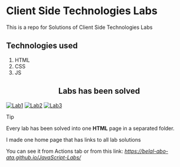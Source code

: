 # Client Side Technologies Labs

This is a repo for Solutions of Client Side Technologies Labs

## Technologies used

1. HTML
2. CSS
3. JS

 <div align='center'>
   <h2>Labs has been solved</h2>
 </div>
 
[![Lab1](https://img.shields.io/badge/Lab%201-blue)](https://github.com/Belal-Abo-Ata/JavaScript-Labs/tree/main/Lab_1)
[![Lab2](https://img.shields.io/badge/Lab%202-lime)](https://github.com/Belal-Abo-Ata/JavaScript-Labs/tree/main/Lab_2)
[![Lab3](https://img.shields.io/badge/Lab%203-lime)](https://github.com/Belal-Abo-Ata/JavaScript-Labs/tree/main/Lab_3)

> [!TIP]
> Every lab has been solved into one **HTML** page in a separated folder.
>
> I made one home page that has links to all lab solutions
>
> You can see it from Actions tab or from this link: *https://belal-abo-ata.github.io/JavaScript-Labs/*
